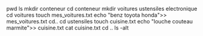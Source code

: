 pwd 
ls
mkdir conteneur 
cd conteneur
mkdir voitures ustensiles electronique
cd voitures
touch mes_voitures.txt
echo "benz toyota honda">> mes_voitures.txt
cd..
cd ustensiles
touch cuisine.txt
echo "louche couteau marmite">> cuisine.txt
cat cuisine.txt
cd ..
ls -alt
